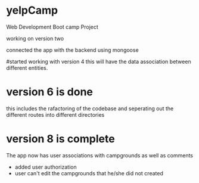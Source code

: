 # yelpCamp
Web Development Boot camp Project


<!-- Updated the current version to version two -->

working on version two

connected the app with
 the backend using mongoose


#started working with version 4
this will have the data association between different entities.

# version 6 is done
this includes the rafactoring of the codebase and seperating out the different routes into different directories

# version 8 is complete
The app now has user associations with campgrounds as well as comments

* added user authorization
* user can't edit the campgrounds that he/she did not created

